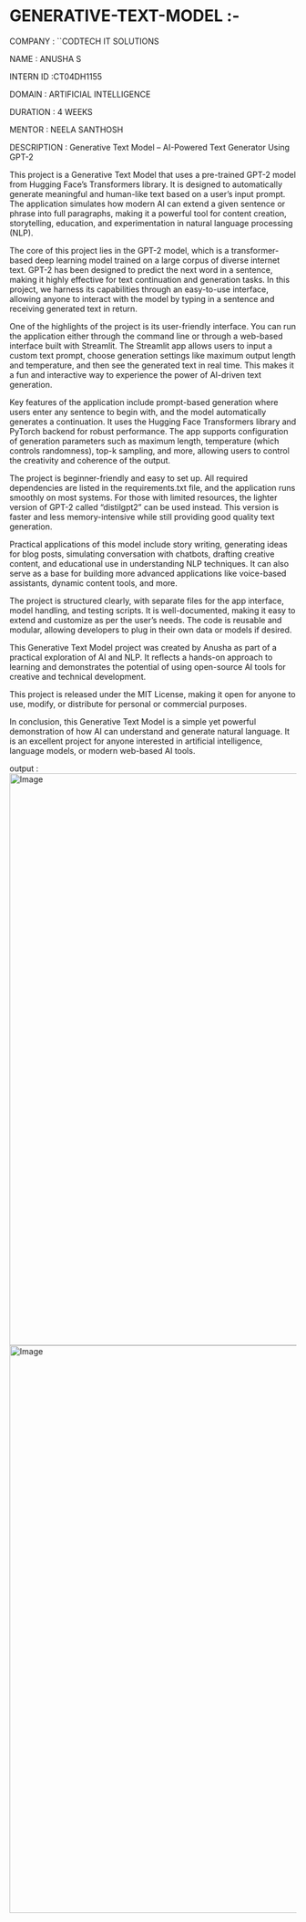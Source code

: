 # GENERATIVE-TEXT-MODEL :-

COMPANY : ``CODTECH IT SOLUTIONS

NAME : ANUSHA S

INTERN ID :CT04DH1155

DOMAIN : ARTIFICIAL INTELLIGENCE

DURATION : 4 WEEKS

MENTOR : NEELA SANTHOSH

DESCRIPTION : Generative Text Model – AI-Powered Text Generator Using GPT-2

This project is a Generative Text Model that uses a pre-trained GPT-2 model from Hugging Face’s Transformers library. It is designed to automatically generate meaningful and human-like text based on a user’s input prompt. The application simulates how modern AI can extend a given sentence or phrase into full paragraphs, making it a powerful tool for content creation, storytelling, education, and experimentation in natural language processing (NLP).

The core of this project lies in the GPT-2 model, which is a transformer-based deep learning model trained on a large corpus of diverse internet text. GPT-2 has been designed to predict the next word in a sentence, making it highly effective for text continuation and generation tasks. In this project, we harness its capabilities through an easy-to-use interface, allowing anyone to interact with the model by typing in a sentence and receiving generated text in return.

One of the highlights of the project is its user-friendly interface. You can run the application either through the command line or through a web-based interface built with Streamlit. The Streamlit app allows users to input a custom text prompt, choose generation settings like maximum output length and temperature, and then see the generated text in real time. This makes it a fun and interactive way to experience the power of AI-driven text generation.

Key features of the application include prompt-based generation where users enter any sentence to begin with, and the model automatically generates a continuation. It uses the Hugging Face Transformers library and PyTorch backend for robust performance. The app supports configuration of generation parameters such as maximum length, temperature (which controls randomness), top-k sampling, and more, allowing users to control the creativity and coherence of the output.

The project is beginner-friendly and easy to set up. All required dependencies are listed in the requirements.txt file, and the application runs smoothly on most systems. For those with limited resources, the lighter version of GPT-2 called “distilgpt2” can be used instead. This version is faster and less memory-intensive while still providing good quality text generation.

Practical applications of this model include story writing, generating ideas for blog posts, simulating conversation with chatbots, drafting creative content, and educational use in understanding NLP techniques. It can also serve as a base for building more advanced applications like voice-based assistants, dynamic content tools, and more.

The project is structured clearly, with separate files for the app interface, model handling, and testing scripts. It is well-documented, making it easy to extend and customize as per the user’s needs. The code is reusable and modular, allowing developers to plug in their own data or models if desired.

This Generative Text Model project was created by Anusha as part of a practical exploration of AI and NLP. It reflects a hands-on approach to learning and demonstrates the potential of using open-source AI tools for creative and technical development.

This project is released under the MIT License, making it open for anyone to use, modify, or distribute for personal or commercial purposes.

In conclusion, this Generative Text Model is a simple yet powerful demonstration of how AI can understand and generate natural language. It is an excellent project for anyone interested in artificial intelligence, language models, or modern web-based AI tools.

output :
<img width="1919" height="1003" alt="Image" src="https://github.com/user-attachments/assets/eeb308b3-0893-4a8d-8ded-0669d2ac96e2" />
<img width="1917" height="995" alt="Image" src="https://github.com/user-attachments/assets/7e3c7aaf-60dd-4c50-8611-2da4850f8c65" />


